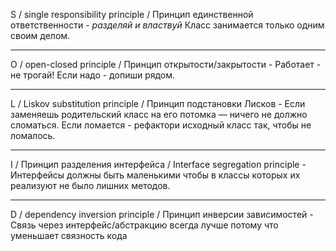 S / single responsibility principle / Принцип единственной ответственности - *разделяй и властвуй* Класс занимается только одним своим делом.

---

O / open-closed principle / Принцип открытости/закрытости - Работает - не трогай! Если надо - допиши рядом.

---

L / Liskov substitution principle / Принцип подстановки Лисков - Если заменяешь родительский класс на его потомка — ничего не должно сломаться. Если ломается - рефактори исходный класс так, чтобы не ломалось.

---

I / Принцип разделения интерфейса / Interface segregation principle - Интерфейсы должны быть маленькими чтобы в классы которых их реализуют не было лишних методов. 

---
D / dependency inversion principle / Принцип инверсии зависимостей - Связь через интерфейс/абстракцию всегда лучше потому что уменьшает связность кода


